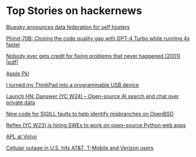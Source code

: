# Top Stories on hackernews <br />
[Bluesky announces data federation for self hosters](https://bsky.social/about/blog/02-22-2024-open-social-web)

[Phind-70B: Closing the code quality gap with GPT-4 Turbo while running 4x faster](https://www.phind.com/blog/introducing-phind-70b)

[Nobody ever gets credit for fixing problems that never happened (2001) [pdf]](https://web.mit.edu/nelsonr/www/Repenning=Sterman_CMR_su01_.pdf)

[Apple Pkl](https://github.com/apple/pkl)

[I turned my ThinkPad into a programmable USB device](https://xairy.io/articles/thinkpad-xdci)

[Launch HN: Danswer (YC W24) – Open-source AI search and chat over private data]()

[New code for SIGILL faults to help identify misbranches on OpenBSD](https://www.undeadly.org/cgi?action=article;sid=20240222183703)

[Reflex (YC W23) is hiring SWEs to work on open-source Python web apps]()

[APL at Volvo](https://www.dyalog.com/case-studies/hercules.htm)

[Cellular outage in U.S. hits AT&T, T-Mobile and Verizon users](https://www.cnbc.com/2024/02/22/cellular-outage-in-us-hits-att-t-mobile-and-verizon-users-downdetector-shows-.html)

